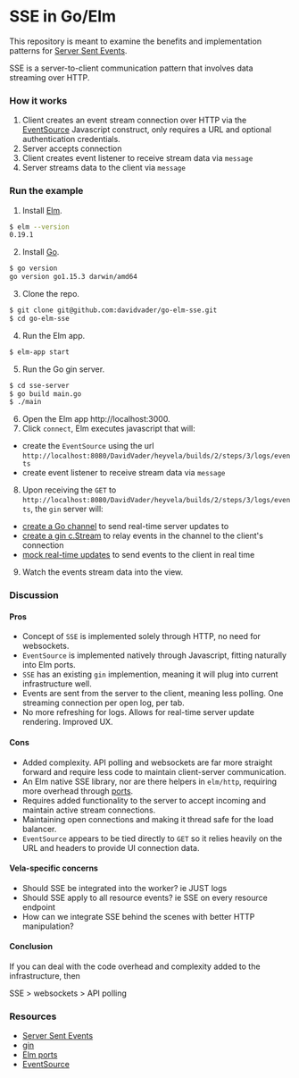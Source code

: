 # SSE in Go/Elm

This repository is meant to examine the benefits and implementation patterns for [Server Sent Events](https://medium.com/conectric-networks/a-look-at-server-sent-events-54a77f8d6ff7).

SSE is a server-to-client communication pattern that involves data streaming over HTTP. 

### How it works

1. Client creates an event stream connection over HTTP via the [EventSource](https://developer.mozilla.org/en-US/docs/Web/API/EventSource) Javascript construct, only requires a URL and optional authentication credentials.
1. Server accepts connection
1. Client creates event listener to receive stream data via `message`
1. Server streams data to the client via `message`

### Run the example

1. Install [Elm](https://guide.elm-lang.org/install/elm.html).
```bash
$ elm --version
0.19.1
```
2. Install [Go](https://golang.org/doc/install).
```bash
$ go version
go version go1.15.3 darwin/amd64
```
3. Clone the repo.
```bash
$ git clone git@github.com:davidvader/go-elm-sse.git
$ cd go-elm-sse
```
4. Run the Elm app.
```bash
$ elm-app start
```
5. Run the Go gin server.
```bash
$ cd sse-server
$ go build main.go
$ ./main
```
6. Open the Elm app http://localhost:3000.
7. Click `connect`, Elm executes javascript that will: 
- create the `EventSource` using the url `http://localhost:8080/DavidVader/heyvela/builds/2/steps/3/logs/events`
- create event listener to receive stream data via `message`
8. Upon receiving the `GET` to `http://localhost:8080/DavidVader/heyvela/builds/2/steps/3/logs/events`, the `gin` server will:
- [create a Go channel](https://github.com/davidvader/go-elm-sse/blob/master/sse-server/main.go#L44-L47) to send real-time server updates to
- [create a gin c.Stream](https://github.com/davidvader/go-elm-sse/blob/master/sse-server/main.go#L67-L80) to relay events in the channel to the client's connection
- [mock real-time updates](https://github.com/davidvader/go-elm-sse/blob/master/sse-server/main.go#L49-L65) to send events to the client in real time
9. Watch the events stream data into the view.

### Discussion

#### Pros

- Concept of `SSE` is implemented solely through HTTP, no need for websockets.
- `EventSource` is implemented natively through Javascript, fitting naturally into Elm ports.
- `SSE` has an existing `gin` implemention, meaning it will plug into current infrastructure well. 
- Events are sent from the server to the client, meaning less polling. One streaming connection per open log, per tab.
- No more refreshing for logs. Allows for real-time server update rendering. Improved UX.

#### Cons

- Added complexity. API polling and websockets are far more straight forward and require less code to maintain client-server communication.
- An Elm native SSE library, nor are there helpers in `elm/http`, requiring more overhead through [ports](https://guide.elm-lang.org/interop/ports.html).
- Requires added functionality to the server to accept incoming and maintain active stream connections.
- Maintaining open connections and making it thread safe for the load balancer.
- `EventSource` appears to be tied directly to `GET` so it relies heavily on the URL and headers to provide UI connection data.

#### Vela-specific concerns 

- Should SSE be integrated into the worker? ie JUST logs
- Should SSE apply to all resource events? ie SSE on every resource endpoint
- How can we integrate SSE behind the scenes with better HTTP manipulation?

#### Conclusion

If you can deal with the code overhead and complexity added to the infrastructure, then

SSE > websockets > API polling

### Resources

- [Server Sent Events](https://medium.com/conectric-networks/a-look-at-server-sent-events-54a77f8d6ff7)
- [gin](https://github.com/gin-gonic/gin)
- [Elm ports](https://guide.elm-lang.org/interop/ports.html)
- [EventSource](https://developer.mozilla.org/en-US/docs/Web/API/EventSource)

